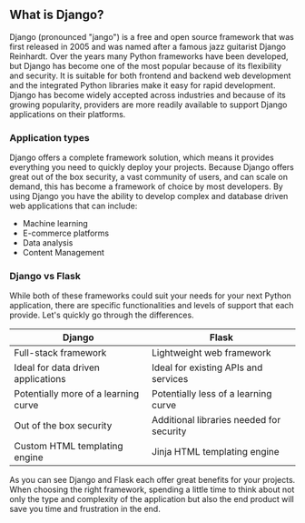## What is Django?

Django (pronounced "jango") is a free and open source framework that was first released in 2005 and was named after a famous jazz guitarist Django Reinhardt. Over the years many Python frameworks have been developed, but Django has become one of the most popular because of its flexibility and security. It is suitable for both frontend and backend web development and the integrated Python libraries make it easy for rapid development. Django has become widely accepted across industries and because of its growing popularity, providers are more readily available to support Django applications on their platforms.

### Application types

Django offers a complete framework solution, which means it provides everything you need to quickly deploy your projects. Because Django offers great out of the box security, a vast community of users, and can scale on demand, this has become a framework of choice by most developers.  By using Django you have the ability to develop complex and database driven web applications that can include:

- Machine learning
- E-commerce platforms
- Data analysis
- Content Management

### Django vs Flask

While both of these frameworks could suit your needs for your next Python application, there are specific functionalities and levels of support that each provide. Let's quickly go through the differences.

Django | Flask
-------|-------
Full-stack framework | Lightweight web framework
Ideal for data driven applications | Ideal for existing APIs and services
Potentially more of a learning curve | Potentially less of a learning curve
Out of the box security | Additional libraries needed for security
Custom HTML templating engine | Jinja HTML templating engine

As you can see Django and Flask each offer great benefits for your projects. When choosing the right framework, spending a little time to think about not only the type and complexity of the application but also the end product will save you time and frustration in the end.
